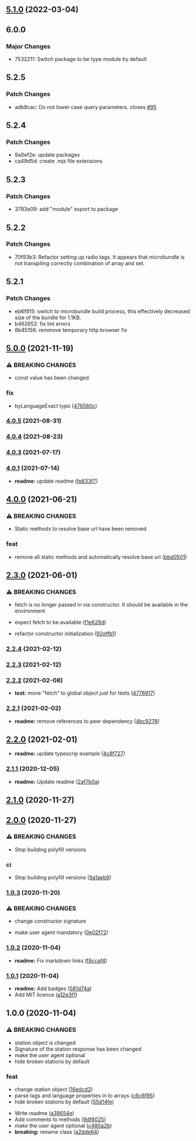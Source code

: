 ## [5.1.0](https://github.com/ivandotv/radio-browser-api/compare/v5.0.0...v5.1.0) (2022-03-04)

## 6.0.0

### Major Changes

- 7532211: Switch package to be type module by default

## 5.2.5

### Patch Changes

- adb8cac: Do not lower case query parameters. closes [#95](https://github.com/ivandotv/radio-browser-api/issues/95)

## 5.2.4

### Patch Changes

- 9a0ef2e: update packages
- ca49d5d: create .mjs file extensions

## 5.2.3

### Patch Changes

- 3783e09: add "module" export to package

## 5.2.2

### Patch Changes

- 70f93b3: Refactor setting up radio tags. It appears that microbundle is not transpiling correctly combination of array and set.

## 5.2.1

### Patch Changes

- eb6f815: switch to microbundle build process, this effectively decreased size of the bundle for 1.1KB.
- b462652: fix lint errors
- 8b45156: remmove temporary http browser fix

## [5.0.0](https://github.com/ivandotv/radio-browser-api/compare/v4.0.5...v5.0.0) (2021-11-19)

### ⚠ BREAKING CHANGES

- const value has been changed

### fix

- byLanguageExact typo ([476580c](https://github.com/ivandotv/radio-browser-api/commit/476580c67372d07fc8714fda086793e6964430a8))

### [4.0.5](https://github.com/ivandotv/radio-browser-api/compare/v4.0.4...v4.0.5) (2021-08-31)

### [4.0.4](https://github.com/ivandotv/radio-browser-api/compare/v4.0.3...v4.0.4) (2021-08-23)

### [4.0.3](https://github.com/ivandotv/radio-browser-api/compare/v4.0.2...v4.0.3) (2021-07-17)

### [4.0.1](https://github.com/ivandotv/radio-browser-api/compare/v4.0.0...v4.0.1) (2021-07-14)

- **readme:** update readme ([fe833f7](https://github.com/ivandotv/radio-browser-api/commit/fe833f77364f750f7fcdb5d7b8c8ea5a9b1a89f7))

## [4.0.0](https://github.com/ivandotv/radio-browser-api/compare/v3.0.0...v4.0.0) (2021-06-21)

### ⚠ BREAKING CHANGES

- Static methods to resolve base url have been removed

### feat

- remove all static methods and automatically resolve base url ([bbd0501](https://github.com/ivandotv/radio-browser-api/commit/bbd0501e4cc057d1780d367a04d139d8255e7522))

## [2.3.0](https://github.com/ivandotv/radio-browser-api/compare/v2.2.4...v2.3.0) (2021-06-01)

### ⚠ BREAKING CHANGES

- fetch is no longer passed in via constructor. It should be available in the
  environment

- expect fetch to be available ([f1e628d](https://github.com/ivandotv/radio-browser-api/commit/f1e628d0011986261060fdd4e4e6262506d877bf))
- refactor constructor initialization ([92effb1](https://github.com/ivandotv/radio-browser-api/commit/92effb1577b737d20c04057b9fc103a540c4b162))

### [2.2.4](https://github.com/ivandotv/radio-browser-api/compare/v2.2.3...v2.2.4) (2021-02-12)

### [2.2.3](https://github.com/ivandotv/radio-browser-api/compare/v2.2.2...v2.2.3) (2021-02-12)

### [2.2.2](https://github.com/ivandotv/radio-browser-api/compare/v2.2.1...v2.2.2) (2021-02-08)

- **test:** move "fetch" to global object just for tests ([4776917](https://github.com/ivandotv/radio-browser-api/commit/477691716ce4e3357a6cfe3e8474f75322c96437))

### [2.2.1](https://github.com/ivandotv/radio-browser-api/compare/v2.2.0...v2.2.1) (2021-02-02)

- **readme:** remove references to peer dependency ([4bc9278](https://github.com/ivandotv/radio-browser-api/commit/4bc927857023897a69cdfd1fb627349edfb13f66))

## [2.2.0](https://github.com/ivandotv/radio-browser-api/compare/v2.1.1...v2.2.0) (2021-02-01)

- **readme:** update typescrip example ([4c8f727](https://github.com/ivandotv/radio-browser-api/commit/4c8f727bc72decae51feb2a474d78577115a7544))

### [2.1.1](https://github.com/ivandotv/radio-browser-api/compare/v2.1.0...v2.1.1) (2020-12-05)

- **readme:** Update readme ([2af7b0a](https://github.com/ivandotv/radio-browser-api/commit/2af7b0a70e201c4e1e2cbe3b9ac787df168c8bad))

## [2.1.0](https://github.com/ivandotv/radio-browser-api/compare/v2.0.0...v2.1.0) (2020-11-27)

## [2.0.0](https://github.com/ivandotv/radio-browser-api/compare/v1.0.3...v2.0.0) (2020-11-27)

### ⚠ BREAKING CHANGES

- Stop building polyfill versions

### ci

- Stop building polyfill versions ([9a1aeb9](https://github.com/ivandotv/radio-browser-api/commit/9a1aeb93e2485282a1804672040743e8e2af0af9))

### [1.0.3](https://github.com/ivandotv/radio-browser-api/compare/v1.0.2...v1.0.3) (2020-11-20)

### ⚠ BREAKING CHANGES

- change constructor signature

- make user agent mandatory ([0e02f72](https://github.com/ivandotv/radio-browser-api/commit/0e02f72f8f8b0fbe9ca9fa84d8c22e76b40adaad))

### [1.0.2](https://github.com/ivandotv/radio-browser-api/compare/v1.0.1...v1.0.2) (2020-11-04)

- **readme:** Fix markdown links ([f8ccaf4](https://github.com/ivandotv/radio-browser-api/commit/f8ccaf46a81ef287035098c0022ebda09392464a))

### [1.0.1](https://github.com/ivandotv/radio-browser-api/compare/v1.0.0...v1.0.1) (2020-11-04)

- **readme:** Add badges ([581d74a](https://github.com/ivandotv/radio-browser-api/commit/581d74acc52bebcd2ea4742aad1f38769518cb1d))
- Add MIT licence ([a12e3f1](https://github.com/ivandotv/radio-browser-api/commit/a12e3f1eb84ea94d56e199925cd8c105e0cedccb))

## 1.0.0 (2020-11-04)

### ⚠ BREAKING CHANGES

- station object is changed
- Signature of the station response has been changed
- make the user agent optional
- hide broken stations by default

### feat

- change station object ([16edcd2](https://github.com/ivandotv/radio-browser-api/commit/16edcd28bb1747b2a7bc2ae85dd8303e7f3face8))
- parse tags and language properties in to arrays ([c6c6f95](https://github.com/ivandotv/radio-browser-api/commit/c6c6f9589ef9fa5cbfc758d0108ab30c1af4508b))
- hide broken stations by default ([55d14fe](https://github.com/ivandotv/radio-browser-api/commit/55d14feb12fc100b1f7074dea42dc6bfb0dc5d02))

* Write readme ([a38654e](https://github.com/ivandotv/radio-browser-api/commit/a38654e25bca55ff4adb340585c3e0cdcc2da45f))
* Add comments to methods ([9df8025](https://github.com/ivandotv/radio-browser-api/commit/9df8025529a8573de4e82bab9c2c967baaf06ab5))
* make the user agent optional ([c480a2b](https://github.com/ivandotv/radio-browser-api/commit/c480a2bd3f806e2466dd29b9e69035dde68f5e52))
* **breaking:** rename class ([a2dde64](https://github.com/ivandotv/radio-browser-api/commit/a2dde6469f7e75905aafa90b9d565dec092050b6))
